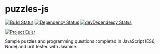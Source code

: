 # puzzles-js

[![Build Status](https://travis-ci.org/bkaid/puzzles-js.svg?branch=master)](https://travis-ci.org/bkaid/puzzles-js) [![Dependency Status](https://david-dm.org/bkaid/puzzles-js.svg)](https://david-dm.org/bkaid/puzzles-js)
[![devDependency Status](https://david-dm.org/bkaid/puzzles-js/dev-status.svg)](https://david-dm.org/bkaid/puzzles-js#info=devDependencies) 

[![Project Euler](https://projecteuler.net/profile/bkaid.png)](https://projecteuler.net) 

Sample puzzles and programming questions completed in JavaScript (ES6, Node) and unit tested with Jasmine.
